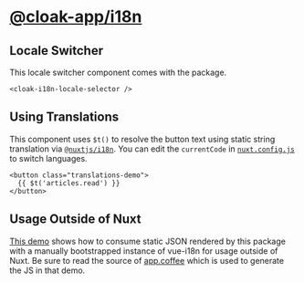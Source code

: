 # [@cloak-app/i18n](https://github.com/BKWLD/cloak-i18n)

## Locale Switcher

This locale switcher component comes with the package.

<cloak-i18n-locale-selector>
</cloak-i18n-locale-selector>

```vue
<cloak-i18n-locale-selector />
```

## Using Translations

This component uses `$t()` to resolve the button text using static string translation via [`@nuxtjs/i18n`](https://i18n.nuxtjs.org).  You can edit the `currentCode` in [`nuxt.config.js`](https://github.com/BKWLD/cloak-i18n/blob/master/demo/nuxt.config.js) to switch languages.

<translations-demo></translations-demo>

```vue
<button class="translations-demo">
  {{ $t('articles.read') }}
</button>
```

## Usage Outside of Nuxt

[This demo](./external.html) shows how to consume static JSON rendered by this package with a manually bootstrapped instance of vue-i18n for usage outside of Nuxt.  Be sure to read the source of [app.coffee](https://github.com/BKWLD/cloak-i18n/blob/master/demo/external/app.coffee) which is used to generate the JS in that demo.
